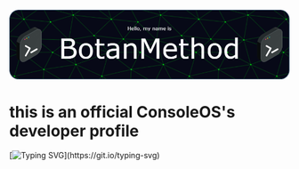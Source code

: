 

![Header](./github-header-image.png)
# this is an official ConsoleOS's developer profile
[![Typing SVG](https://readme-typing-svg.demolab.com?font=Fira+Code&pause=1000&width=435&lines=Where+is+ConsoleOS+V1.1%3F;In+development...)](https://git.io/typing-svg)
